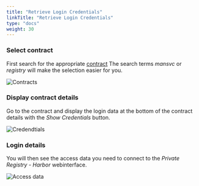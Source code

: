 ```yaml
---
title: "Retrieve Login Credentials"
linkTitle: "Retrieve Login Credentials"
type: "docs"
weight: 30
---
```


### Select contract

First search for the appropriate [contract](https://customerservice.plusserver.com/billing/contracts)
The search terms *mansvc* or *registry* will make the selection easier for you.

![Contracts](/images/content/04-msl/en/private_registry/get_credentials/1-contracts.png)

### Display contract details

Go to the contract and display the login data at the bottom of the contract details with the *Show Credentials* button.

![Credendtials](/images/content/04-msl/en/private_registry/get_credentials/2-show-credentials.png)

### Login details

You will then see the access data you need to connect to the *Private Registry - Harbor* webinterface.

![Access data](/images/content/04-msl/en/private_registry/get_credentials/3-credentials-view.png)
